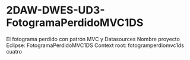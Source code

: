 # 2DAW-DWES-UD3-FotogramaPerdidoMVC1DS
El fotograma perdido con patrón MVC y Datasources
Nombre proyecto Eclipse: FotogramaPerdidoMVC1DS
Context root: fotogramperdiomvc1ds
cuatro